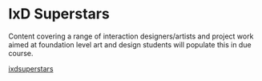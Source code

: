 IxD Superstars
===============

Content covering a range of interaction designers/artists and project work aimed at foundation level art and design students will populate this in due course.

[ixdsuperstars](https://github.com/PixelPaper/ixdsuperstars/blob/master/index.md)
